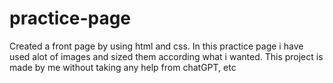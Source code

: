 # practice-page
Created a front page by using html and css.
In this practice page i have used alot of images and sized them according what i wanted.
This project is made by me without taking any help from chatGPT, etc
